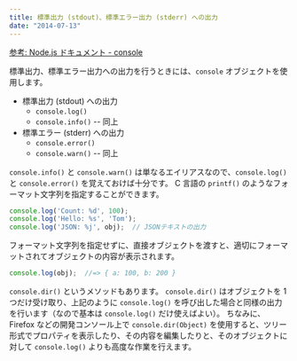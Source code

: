 ```yaml
---
title: 標準出力 (stdout)、標準エラー出力 (stderr) への出力
date: "2014-07-13"
---
```


[参考: Node.js ドキュメント - console](http://nodejs.org/api/console.html)

標準出力、標準エラー出力への出力を行うときには、`console` オブジェクトを使用します。

- 標準出力 (stdout) への出力
  - `console.log()`
  - `console.info()` -- 同上
- 標準エラー (stderr) への出力
  - `console.error()`
  - `console.warn()` -- 同上

`console.info()` と `console.warn()` は単なるエイリアスなので、`console.log()` と `console.error()` を覚えておけば十分です。
C 言語の `printf()` のようなフォーマット文字列を指定することができます。

```javascript
console.log('Count: %d', 100);
console.log('Hello: %s', 'Tom');
console.log('JSON: %j', obj);  // JSONテキストの出力
```

フォーマット文字列を指定せずに、直接オブジェクトを渡すと、適切にフォーマットされてオブジェクトの内容が表示されます。

```javascript
console.log(obj);  //=> { a: 100, b: 200 }
```

`console.dir()` というメソッドもあります。
`console.dir()` はオブジェクトを 1 つだけ受け取り、上記のように `console.log()` を呼び出した場合と同様の出力を行います（なので基本は `console.log()` だけ使えばよい）。
ちなみに、Firefox などの開発コンソール上で `console.dir(Object)` を使用すると、ツリー形式でプロパティを表示したり、その内容を編集したりと、そのオブジェクトに対して `console.log()` よりも高度な作業を行えます。

